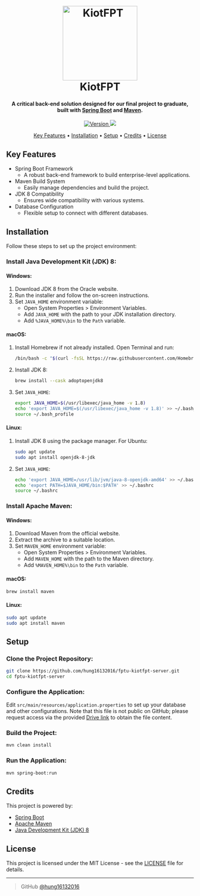 <h1 align="center">
  <br>
  <a href="https://github.com/nghiempt/fptu-kiotfpt-server"><img src="https://assets.kiotfpt.store/logo_kiotfpt.jpg" alt="KiotFPT" width="200"></a>
  <br>
  KiotFPT
  <br>
</h1>

<h4 align="center">A critical back-end solution designed for our final project to graduate, built with <a href="https://spring.io/projects/spring-boot" target="_blank">Spring Boot</a> and <a href="https://maven.apache.org/" target="_blank">Maven</a>.</h4>

<p align="center">
  <a href="https://github.com/nghiempt/fptu-kiotfpt-server">
    <img src="https://img.shields.io/badge/version-1.0-blue.svg" alt="Version">
  </a>
  <a href="mailto:hung16132016@gmail.com">
    <img src="https://img.shields.io/badge/Contact-us-blue.svg">
  </a>
</p>

<p align="center">
  <a href="#key-features">Key Features</a> •
  <a href="#installation">Installation</a> •
  <a href="#setup">Setup</a> •
  <a href="#credits">Credits</a> •
  <a href="#license">License</a>
</p>

## Key Features

* Spring Boot Framework
  - A robust back-end framework to build enterprise-level applications.
* Maven Build System
  - Easily manage dependencies and build the project.
* JDK 8 Compatibility
  - Ensures wide compatibility with various systems.
* Database Configuration
  - Flexible setup to connect with different databases.

## Installation

Follow these steps to set up the project environment:

### Install Java Development Kit (JDK) 8:

#### Windows:
1. Download JDK 8 from the Oracle website.
2. Run the installer and follow the on-screen instructions.
3. Set `JAVA_HOME` environment variable:
   - Open System Properties > Environment Variables.
   - Add `JAVA_HOME` with the path to your JDK installation directory.
   - Add `%JAVA_HOME%\bin` to the `Path` variable.

#### macOS:
1. Install Homebrew if not already installed. Open Terminal and run:
   ```bash
   /bin/bash -c "$(curl -fsSL https://raw.githubusercontent.com/Homebrew/install/HEAD/install.sh)"
   ```
2. Install JDK 8:
   ```bash
   brew install --cask adoptopenjdk8
   ```
3. Set `JAVA_HOME`:
   ```bash
   export JAVA_HOME=$(/usr/libexec/java_home -v 1.8)
   echo 'export JAVA_HOME=$(/usr/libexec/java_home -v 1.8)' >> ~/.bash_profile
   source ~/.bash_profile
   ```

#### Linux:
1. Install JDK 8 using the package manager. For Ubuntu:
   ```bash
   sudo apt update
   sudo apt install openjdk-8-jdk
   ```
2. Set `JAVA_HOME`:
   ```bash
   echo 'export JAVA_HOME=/usr/lib/jvm/java-8-openjdk-amd64' >> ~/.bashrc
   echo 'export PATH=$JAVA_HOME/bin:$PATH' >> ~/.bashrc
   source ~/.bashrc
   ```

### Install Apache Maven:

#### Windows:
1. Download Maven from the official website.
2. Extract the archive to a suitable location.
3. Set `MAVEN_HOME` environment variable:
   - Open System Properties > Environment Variables.
   - Add `MAVEN_HOME` with the path to the Maven directory.
   - Add `%MAVEN_HOME%\bin` to the `Path` variable.

#### macOS:
```bash
brew install maven
```

#### Linux:
```bash
sudo apt update
sudo apt install maven
```

## Setup

### Clone the Project Repository:
```bash
git clone https://github.com/hung16132016/fptu-kiotfpt-server.git
cd fptu-kiotfpt-server
```

### Configure the Application:
Edit `src/main/resources/application.properties` to set up your database and other configurations. Note that this file is not public on GitHub; please request access via the provided [Drive link](https://drive.google.com) to obtain the file content.

### Build the Project:
```bash
mvn clean install
```

### Run the Application:
```bash
mvn spring-boot:run
```

## Credits

This project is powered by:

- [Spring Boot](https://spring.io/projects/spring-boot)
- [Apache Maven](https://maven.apache.org/)
- [Java Development Kit (JDK) 8](https://www.oracle.com/java/technologies/javase/javase-jdk8-downloads.html)

## License

This project is licensed under the MIT License - see the [LICENSE](LICENSE) file for details.

---

> GitHub [@hung16132016](https://github.com/hung16132016)


